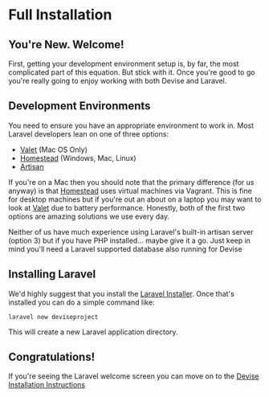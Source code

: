 # Full Installation

## You're New. Welcome!

First, getting your development environment setup is, by far, the most complicated part of this equation. But stick with it. Once you're good to go you're really going to enjoy working with both Devise and Laravel.

## Development Environments

You need to ensure you have an appropriate environment to work in. Most Laravel developers lean on one of three options:

* [Valet](https://laravel.com/docs/5.6/valet) (Mac OS Only)
* [Homestead](https://laravel.com/docs/5.6/homestead) (Windows, Mac, Linux)
* [Artisan](https://laravel.com/docs/5.6/installation)

If you're on a Mac then you should note that the primary difference (for us anyway) is that [Homestead](https://laravel.com/docs/5.6/homestead) uses virtual machines via Vagrant. This is fine for desktop machines but if you're out an about on a laptop you may want to look at [Valet](https://laravel.com/docs/5.6/valet) due to battery performance. Honestly, both of the first two options are amazing solutions we use every day.

Neither of us have much experience using Laravel's built-in artisan server (option 3) but if you have PHP installed... maybe give it a go. Just keep in mind you'll need a Laravel supported database also running for Devise

## Installing Laravel

We'd highly suggest that you install the [Laravel Installer](https://laravel.com/docs/5.6/installation). Once that's installed you can do a simple command like:

```laravel new deviseproject```

This will create a new Laravel application directory.

## Congratulations!

If you're seeing the Laravel welcome screen you can move on to the [Devise Installation Instructions](devise-installation-instructions.md)
